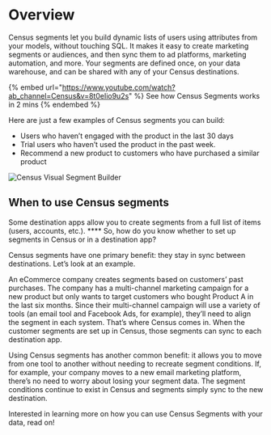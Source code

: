 # Overview



Census segments let you build dynamic lists of users using attributes from your models, without touching SQL. It makes it easy to create marketing segments or audiences, and then sync them to ad platforms, marketing automation, and more. Your segments are defined once, on your data warehouse, and can be shared with any of your Census destinations.

{% embed url="https://www.youtube.com/watch?ab_channel=Census&v=8t0eIio9u2s" %}
See how Census Segments works in 2 mins
{% endembed %}

Here are just a few examples of Census segments you can build:

* Users who haven’t engaged with the product in the last 30 days&#x20;
* Trial users who haven’t used the product in the past week.&#x20;
* Recommend a new product to customers who have purchased a similar product

![Census Visual Segment Builder](<../.gitbook/assets/segments\_cropped (1).gif>)

## **When to use Census segments**

Some destination apps allow you to create segments from a full list of items (users, accounts, etc.). **** So, how do you know whether to set up segments in Census or in a destination app?&#x20;

Census segments have one primary benefit: they stay in sync between destinations. Let’s look at an example.

An eCommerce company creates segments based on customers’ past purchases. The company has a multi-channel marketing campaign for a new product but only wants to target customers who bought Product A in the last six months. Since their multi-channel campaign will use a variety of tools (an email tool and Facebook Ads, for example), they’ll need to align the segment in each system. That’s where Census comes in. When the customer segments are set up in Census, those segments can sync to each destination app.&#x20;

Using Census segments has another common benefit: it allows you to move from one tool to another without needing to recreate segment conditions. If, for example, your company moves to a new email marketing platform, there’s no need to worry about losing your segment data. The segment conditions continue to exist in Census and segments simply sync to the new destination.

Interested in learning more on how you can use Census Segments with your data, read on!
